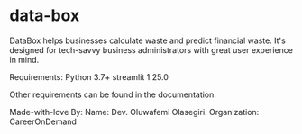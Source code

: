 # data-box

DataBox helps businesses calculate waste and predict financial waste.
It's designed for tech-savvy business administrators with great user experience in mind.

Requirements:
Python 3.7+
streamlit 1.25.0

Other requirements can be found in the documentation.

Made-with-love By:
Name: Dev. Oluwafemi Olasegiri.
Organization: CareerOnDemand
